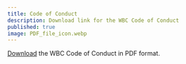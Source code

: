 ```yaml
---
title: Code of Conduct
description: Download link for the WBC Code of Conduct
published: true
image: PDF_file_icon.webp
---
```


[Download](/pdfs/WBC-Code-of-Conduct-October-2017-FINAL-v1.0.pdf) the WBC Code of Conduct in PDF format.
